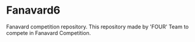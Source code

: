 # Fanavard6
Fanavard competition repository.
This repository made by 'FOUR' Team to compete in Fanavard Competition.
